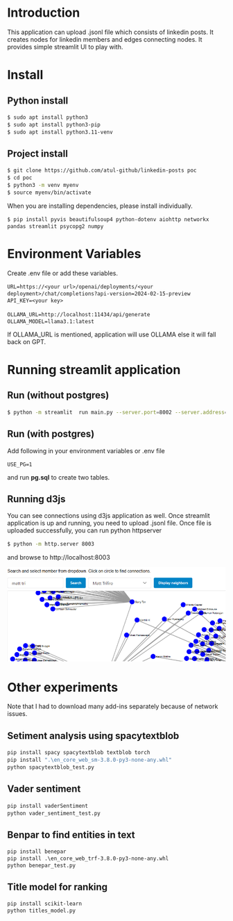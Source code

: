 # Introduction

This application can upload .jsonl file which consists of linkedin posts. It creates nodes for linkedin members and edges connecting nodes. It provides simple streamlit UI to play with.

# Install

## Python install

```sh
$ sudo apt install python3
$ sudo apt install python3-pip
$ sudo apt install python3.11-venv
```

## Project install

```sh
$ git clone https://github.com/atul-github/linkedin-posts poc
$ cd poc
$ python3 -m venv myenv
$ source myenv/bin/activate
```

When you are installing dependencies, please install individually. 


```
$ pip install pyvis beautifulsoup4 python-dotenv aiohttp networkx pandas streamlit psycopg2 numpy

```

# Environment Variables

Create .env file or add these variables. 

```
URL=https://<your url>/openai/deployments/<your deployment>/chat/completions?api-version=2024-02-15-preview
API_KEY=<your key>

OLLAMA_URL=http://localhost:11434/api/generate
OLLAMA_MODEL=llama3.1:latest
```
If OLLAMA_URL is mentioned, application will use OLLAMA else it will fall back on GPT.

# Running streamlit application

## Run (without postgres)

```sh
$ python -m streamlit  run main.py --server.port=8002 --server.address=localhost --server.maxUploadSize=900
```

## Run (with postgres)

Add following in your environment variables or .env file

```
USE_PG=1
```
and run **pg.sql** to create two tables.

## Running d3js
You can see connections using d3js application as well.
Once streamlit application is up and running, you need to upload .jsonl file. Once file is uploaded successfully, you can run python httpserver

```sh
$ python -m http.server 8003
```

and browse to http://localhost:8003 

![alt text](image-1.png)



# Other experiments

Note that I had to download many add-ins separately because of network issues.

## Setiment analysis using spacytextblob

```sh
pip install spacy spacytextblob textblob torch
pip install ".\en_core_web_sm-3.8.0-py3-none-any.whl"
python spacytextblob_test.py
```

## Vader sentiment

```sh
pip install vaderSentiment
python vader_sentiment_test.py
```

## Benpar to find entities in text
```
pip install benepar
pip install .\en_core_web_trf-3.8.0-py3-none-any.whl
python benepar_test.py
```

## Title model for ranking
```
pip install scikit-learn
python titles_model.py
```

